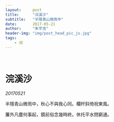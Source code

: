 ```yaml
---
layout:     post
title:      "浣溪沙"
subtitle:   "半隱青山微雨中"
date:       2017-05-21
author:     "朱宇浩"
header-img: "img/post_head_pic_js.jpg"
tags:
    - 词
---
```


​
# 浣溪沙
*20170521*

半隱青山微雨中，秋心不與我心同。欄杆斜倚祝東風。

簾外凡塵何事起，鏡前俗念幾時終。休托平水問窮通。